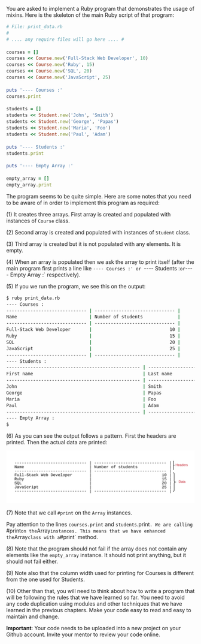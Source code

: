 You are asked to implement a Ruby program that demonstrates the usage of mixins. Here is the skeleton of the main Ruby script of that program:

``` ruby
# File: print_data.rb
#
# .... any require files will go here .... #

courses = []
courses << Course.new('Full-Stack Web Developer', 10)
courses << Course.new('Ruby', 15)
courses << Course.new('SQL', 20)
courses << Course.new('JavaScript', 25)

puts '---- Courses :'
courses.print

students = []
students << Student.new('John', 'Smith')
students << Student.new('George', 'Papas')
students << Student.new('Maria', 'Foo')
students << Student.new('Paul', 'Adam')

puts '---- Students :'
students.print

puts '---- Empty Array :'

empty_array = []
empty_array.print
```

The program seems to be quite simple. Here are some notes that you need to be aware of in order to implement this program as required:

(1) It creates three arrays. First array is created and populated with instances of `Course` class.
 
(2) Second array is created and populated with instances of `Student` class.

(3) Third array is created but it is not populated with any elements. It is empty.

(4) When an array is populated then we ask the array to print itself (after the main program first prints a line like `---- Courses :'
or `---- Students :` or `---- Empty Array :` respectively).

(5) If you we run the program, we see this on the output:

``` bash
$ ruby print_data.rb
---- Courses :
------------------------------ | ------------------------------ | 
Name                           | Number of students             |
------------------------------ | ------------------------------ | 
Full-Stack Web Developer       |                             10 |
Ruby                           |                             15 |
SQL                            |                             20 |
JavaScript                     |                             25 |
------------------------------ | ------------------------------ | 
---- Students :
-------------------------------------------------- | -------------------------------------------------- | 
First name                                         | Last name                                          |
-------------------------------------------------- | -------------------------------------------------- | 
John                                               | Smith                                              |
George                                             | Papas                                              |
Maria                                              | Foo                                                |
Paul                                               | Adam                                               |
-------------------------------------------------- | -------------------------------------------------- | 
---- Empty Array :
$
```

(6) As you can see the output follows a pattern. First the headers are printed. Then the actual data are printed:

![./images/Print Layout: Headers and Data](./images/modules-task-notes-headers-and-data.png)

(7) Note that we call `#print` on the `Array` instances.

Pay attention to the lines `courses.print` and `students`.print`. We are calling `#print` on the `Array` instances. This means that we have enhanced
the `Array` class with a `#print` method.

(8) Note that the program should not fail if the array does not contain any elements like the `empty_array` instance. It should not print anything,
but it should not fail either.

(9) Note also that the column width used for printing for Courses is different from the one used for Students.

(10) Other than that, you will need to think about how to write a program that will be following the rules that we have learned so far.
You need to avoid any code duplication using modules and other techniques that we have learned in the previous chapters. Make your code
easy to read and easy to maintain and change.

**Important**: Your code needs to be uploaded into a new project on your Github account. Invite your mentor to review your code online.
